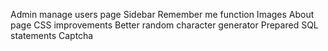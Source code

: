 Admin manage users page
Sidebar
Remember me function
Images
About page
CSS improvements
Better random character generator
Prepared SQL statements
Captcha